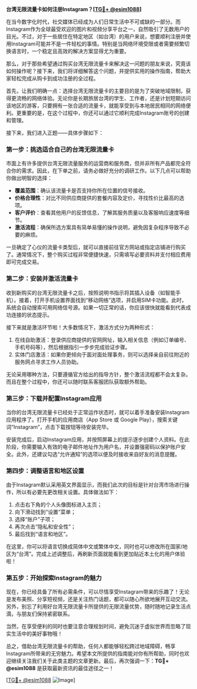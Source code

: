 **台湾无限流量卡如何注册Instagram？[[TG💪+ @esim1088](https://t.me/s/esim1088)]**

在当今数字化时代，社交媒体已经成为人们日常生活中不可或缺的一部分。而Instagram作为全球最受欢迎的图片和视频分享平台之一，自然吸引了无数用户的目光。不过，对于一些居住在特定地区（如台湾）的用户来说，想要顺利注册并使用Instagram可能并不是一件轻松的事情。特别是当网络环境受限或者需要频繁切换语言时，一个稳定且高效的解决方案显得尤为重要。

那么，对于那些希望通过购买台湾无限流量卡来解决这一问题的朋友来说，究竟该如何操作呢？接下来，我们将详细解答这个问题，并提供实用的操作指南，帮助大家轻松完成从购卡到成功注册的全过程。

首先，让我们明确一点：选择台湾无限流量卡的主要目的是为了突破地域限制，获得更流畅的网络体验。无论你是长期旅居台湾的学生、工作者，还是计划短期访问该地区的游客，只要拥有一张合适的流量卡，就能享受到与本地居民相同的网络便利。更重要的是，在这个过程中，你还可以通过它顺利完成Instagram账号的创建和管理。

接下来，我们进入正题——具体步骤如下：

### 第一步：挑选适合自己的台湾无限流量卡

市面上有许多提供台湾无限流量服务的运营商和服务商，但并非所有产品都完全符合你的需求。因此，在下单之前，请务必做好充分的调研工作。以下几点可以帮助你做出明智的选择：
- **覆盖范围**：确认该流量卡是否支持你所在位置的信号接收。
- **价格合理性**：对比不同供应商提供的套餐内容及定价，寻找性价比最高的选项。
- **客户评价**：查看其他用户的反馈信息，了解其服务质量以及客服响应速度等细节。
- **激活流程**：确保所选方案具有简单易懂的操作说明，避免因复杂程序导致不必要的麻烦。

一旦确定了心仪的流量卡类型后，就可以直接前往官方网站或指定店铺进行购买了。通常情况下，整个购买过程非常便捷快速，只需填写必要资料并支付相应费用即可完成交易。

### 第二步：安装并激活流量卡

收到新购买的台湾无限流量卡之后，按照说明书指示将其插入设备（如智能手机）。接着，打开手机设置界面找到“移动网络”选项，并启用SIM卡功能。此时，系统会自动搜索可用网络信号源。如果一切正常的话，你应该很快就能看到代表成功连接的状态提示。

接下来就是激活环节啦！大多数情况下，激活方式分为两种形式：
1. 在线自助激活：登录供应商提供的官网网址，输入相关信息（例如订单编号、手机号码等），然后根据指引一步步完成验证步骤。
2. 实体门店激活：如果你更倾向于面对面处理事务，则可以选择亲自前往附近的服务网点寻求工作人员协助。

无论采用哪种方法，只要遵循官方给出的指导方针，整个激活流程都不会太复杂。而且在整个过程中，你还可以随时联系客服团队获取额外帮助。

### 第三步：下载并配置Instagram应用

当你的台湾无限流量卡已经处于正常运作状态时，就可以着手准备安装Instagram应用程序了。打开手机的应用商店（App Store 或 Google Play），搜索关键词“Instagram”，点击下载按钮等待安装完毕。

安装完成后，启动Instagram应用，并按照屏幕上的提示逐步创建个人资料。在此阶段，你需要输入有效的电子邮件地址作为用户名，并设置强密码以保护账户安全。此外，还建议勾选“允许通知”的选项以便及时接收来自好友的消息提醒。

### 第四步：调整语言和地区设置

由于Instagram默认采用英文界面显示，而我们此次的目标是针对台湾市场进行操作，所以有必要先更改相关设置。具体做法如下：
1. 点击右下角的个人头像图标进入主页；
2. 向下滑动找到“设置”菜单；
3. 选择“账户”子项；
4. 再次点击“隐私和安全性”；
5. 最后找到“语言和地区”。

在这里，你可以将语言切换成简体中文或繁体中文，同时也可以修改所在国家/地区为“台湾”。完成上述调整后，再刷新页面就能看到更加贴近本土化的用户体验啦！

### 第五步：开始探索Instagram的魅力

现在，你已经具备了所有必需条件，可以尽情享受Instagram带来的乐趣了！无论是发布美照、分享短视频，还是关注热门话题，都可以随心所欲地展开互动交流。另外，别忘了利用好台湾无限流量卡所提供的无限流量优势，随时随地记录生活点滴，与朋友们保持紧密联系。

当然，在享受便利的同时也要注意合理规划时间，避免沉迷于虚拟世界而忽略了现实生活中的美好事物哦！

总之，借助台湾无限流量卡的帮助，任何人都能够轻松跨过地域障碍，畅享Instagram所带来的无穷魅力。希望本文所提供的指南能对你有所帮助，同时也欢迎继续关注我们关于此类主题的文章更新。最后，再次强调一下：**TG💪+ @esim1088** 是获取最新资讯的最佳途径之一！

[[TG💪+ @esim1088](https://t.me/s/esim1088) ![Image](https://i.postimg.cc/4NQfJmqS/Snipaste-2025-05-13-00-14-12.png)]